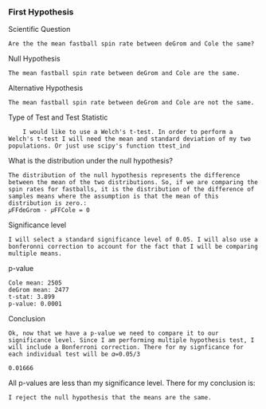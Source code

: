 ### First Hypothesis

   Scientific Question
    
    Are the the mean fastball spin rate between deGrom and Cole the same?


   Null Hypothesis
    
    The mean fastball spin rate between deGrom and Cole are the same.


   Alternative Hypothesis
    
    The mean fastball spin rate between deGrom and Cole are not the same.


   Type of Test and Test Statistic
    
        I would like to use a Welch's t-test. In order to perform a Welch's t-test I will need the mean and standard deviation of my two populations. Or just use scipy's function ttest_ind 


   What is the distribution under the null hypothesis?
    
    The distribution of the null hypothesis represents the difference between the mean of the two distributions. So, if we are comparing the spin rates for fastballs, it is the distribution of the difference of samples means where the assumption is that the mean of this distribution is zero.:
    𝜇FFdeGrom - 𝜇FFCole = 0


   Significance level
    
    I will select a standard significance level of 0.05. I will also use a bonferonni correction to account for the fact that I will be comparing multiple means.


   p-value

    Cole mean: 2505
    deGrom mean: 2477
    t-stat: 3.899
    p-value: 0.0001

   Conclusion

    Ok, now that we have a p-value we need to compare it to our significance level. Since I am performing multiple hypothesis test, I will include a Bonferroni correction. There for my signficance for each individual test will be 𝛼=0.05/3
    
    0.01666

All p-values are less than my significance level. There for my conclusion is:

    I reject the null hypothesis that the means are the same.

